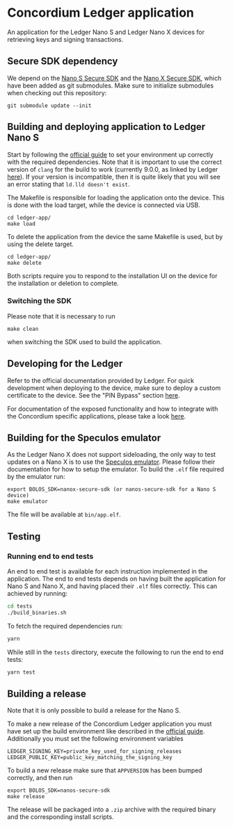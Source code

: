 # Concordium Ledger application

An application for the Ledger Nano S and Ledger Nano X devices for retrieving keys and signing transactions.

## Secure SDK dependency

We depend on the [Nano S Secure SDK](https://github.com/LedgerHQ/nanos-secure-sdk/) and the 
[Nano X Secure SDK](https://github.com/LedgerHQ/nanox-secure-sdk), which 
have been added as git submodules. Make sure to initialize submodules when checking out this repository:
```
git submodule update --init
```

## Building and deploying application to Ledger Nano S

Start by following the [official guide](https://developers.ledger.com/docs/nano-app/quickstart/) to 
set your environment up correctly with the required dependencies. Note that it is important to use the correct 
version of `clang` for the build to work (currently 9.0.0, as linked by Ledger [here](https://developers.ledger.com/docs/nano-app/deepdive/)). 
If your version is incompatible, then it is quite likely that you will see an error stating that 
`ld.lld doesn't exist`.

The Makefile is responsible for loading the application onto the device. This is done with the load
target, while the device is connected via USB.

```
cd ledger-app/
make load
```

To delete the application from the device the same Makefile is used, but by using the delete target.

```
cd ledger-app/
make delete
```

Both scripts require you to respond to the installation UI on the device for the installation or deletion
to complete.

### Switching the SDK

Please note that it is necessary to run
```
make clean
```
when switching the SDK used to build the application.

## Developing for the Ledger

Refer to the official documentation provided by Ledger. For quick development when deploying to the 
device, make sure to deploy a custom certificate to the device. See the "PIN Bypass" section 
[here](https://ledger.readthedocs.io/en/latest/userspace/debugging.html).

For documentation of the exposed functionality and how to integrate with the Concordium specific 
applications, please take a look [here](doc/api.md).

## Building for the Speculos emulator

As the Ledger Nano X does not support sideloading, the only way to test updates on a Nano X is 
to use the [Speculos emulator](https://github.com/LedgerHQ/speculos). Please follow their documentation
for how to setup the emulator. To build the `.elf` file required by the emulator run:
```
export BOLOS_SDK=nanox-secure-sdk (or nanos-secure-sdk for a Nano S device)
make emulator
```
The file will be available at `bin/app.elf`.

## Testing

### Running end to end tests
An end to end test is available for each instruction implemented in the application. The end
to end tests depends on having built the application for Nano S and Nano X, and having placed
their `.elf` files correctly. This can achieved by running:
```bash
cd tests
./build_binaries.sh
```
To fetch the required dependencies run:
```bash
yarn
```
While still in the `tests` directory, execute the following to run the end to end tests:
```bash
yarn test
```

## Building a release

Note that it is only possible to build a release for the Nano S.

To make a new release of the Concordium Ledger application you must have set up the build
environment like described in the [official guide](https://ledger.readthedocs.io/en/latest/userspace/getting_started.html).
Additionally you must set the following environment variables
```
LEDGER_SIGNING_KEY=private_key_used_for_signing_releases
LEDGER_PUBLIC_KEY=public_key_matching_the_signing_key
```
To build a new release make sure that `APPVERSION` has been bumped correctly, and then run
```
export BOLOS_SDK=nanos-secure-sdk
make release
```
The release will be packaged into a `.zip` archive with the required binary and the corresponding install scripts.
